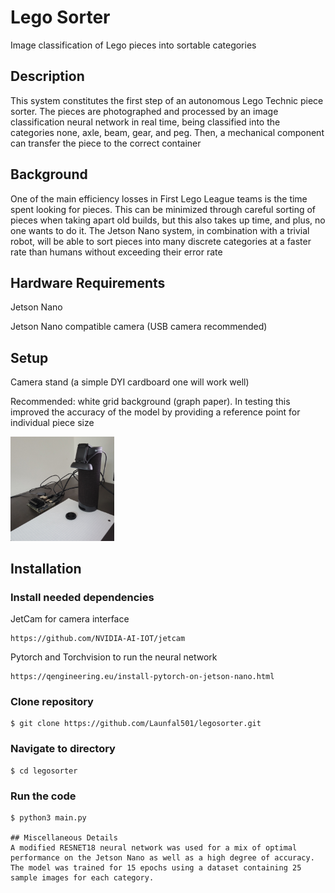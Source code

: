 # Lego Sorter
Image classification of Lego pieces into sortable categories

## Description
This system constitutes the first step of an autonomous Lego Technic piece sorter. The pieces are photographed and processed by an image classification neural network in real time, being classified into the categories none, axle, beam, gear, and peg. Then, a mechanical component can transfer the piece to the correct container

## Background
One of the main efficiency losses in First Lego League teams is the time spent looking for pieces. This can be minimized through careful sorting of pieces when taking apart old builds, but this also takes up time, and plus, no one wants to do it. The Jetson Nano system, in combination with a trivial robot, will be able to sort pieces into many discrete categories at a faster rate than humans without exceeding their error rate

## Hardware Requirements
Jetson Nano

Jetson Nano compatible camera (USB camera recommended)

## Setup

Camera stand (a simple DYI cardboard one will work well)

Recommended: white grid background (graph paper). In testing this improved the accuracy of the model by providing a reference point for individual piece size

<img src="suggested_setup.jpg" width=33% height=33%>

## Installation
### Install needed dependencies
JetCam for camera interface
```
https://github.com/NVIDIA-AI-IOT/jetcam
```
Pytorch and Torchvision to run the neural network
```
https://qengineering.eu/install-pytorch-on-jetson-nano.html
```


### Clone repository
```
$ git clone https://github.com/Launfal501/legosorter.git
```

### Navigate to directory
```
$ cd legosorter
```

### Run the code
```
$ python3 main.py

## Miscellaneous Details
A modified RESNET18 neural network was used for a mix of optimal performance on the Jetson Nano as well as a high degree of accuracy. The model was trained for 15 epochs using a dataset containing 25 sample images for each category.
